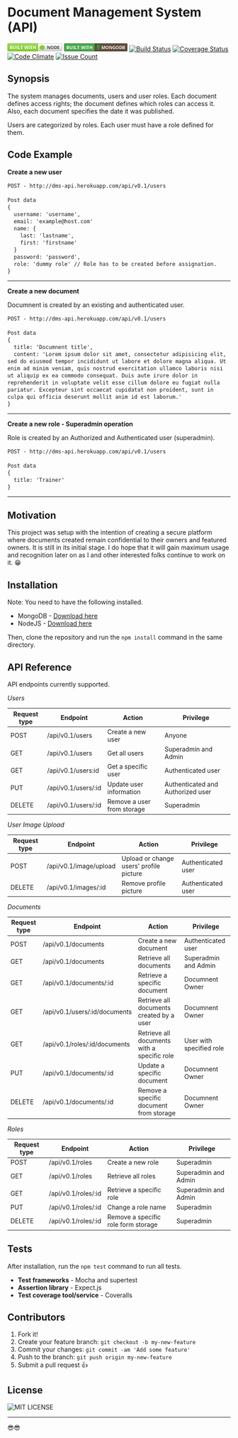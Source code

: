 # Document Management System (API)

![BUILT WITH NODE](https://raw.githubusercontent.com/pixel-cookers/built-with-badges/master/node/node-long.png)
![BUILT WITH mongoDB](https://raw.githubusercontent.com/pixel-cookers/built-with-badges/master/mongoDB/mongodb-long-flat.png)
[![Build Status](https://travis-ci.org/andela-blawrence/DMS-REST-API.svg)](https://travis-ci.org/andela-blawrence/DMS-REST-API)
[![Coverage Status](https://coveralls.io/repos/andela-blawrence/DMS-REST-API/badge.svg?branch=dev&service=github)](https://coveralls.io/github/andela-blawrence/DMS-REST-API?branch=dev)
[![Code Climate](https://codeclimate.com/repos/5670c8013946f27716000977/badges/84128e99aba126ced466/gpa.svg)](https://codeclimate.com/repos/5670c8013946f27716000977/feed)
[![Issue Count](https://codeclimate.com/repos/5670c8013946f27716000977/badges/84128e99aba126ced466/issue_count.svg)](https://codeclimate.com/repos/5670c8013946f27716000977/feed)

## Synopsis

The system manages documents, users and user roles. Each document defines access rights; the document defines which roles can access it. Also, each document specifies the date it was published.

Users are categorized by roles. Each user must have a role defined for them.

## Code Example

**Create a new user**
```
POST - http://dms-api.herokuapp.com/api/v0.1/users

Post data
{
  username: 'username',
  email: 'example@host.com'
  name: {
    last: 'lastname',
    first: 'firstname'
  }
  password: 'password',
  role: 'dummy role' // Role has to be created before assignation.
}
```

**********

**Create a new document**

Documnent is created by an existing and authenticated user.

```
POST - http://dms-api.herokuapp.com/api/v0.1/users

Post data
{
  title: 'Documnent title',
  content: 'Lorem ipsum dolor sit amet, consectetur adipisicing elit, sed do eiusmod tempor incididunt ut labore et dolore magna aliqua. Ut  enim ad minim veniam, quis nostrud exercitation ullamco laboris nisi ut aliquip ex ea commodo consequat. Duis aute irure dolor in reprehenderit in voluptate velit esse cillum dolore eu fugiat nulla pariatur. Excepteur sint occaecat cupidatat non proident, sunt in culpa qui officia deserunt mollit anim id est laborum.'
}
```

***********

**Create a new role - Superadmin operation**

Role is created by an Authorized and Authenticated user (superadmin).

```
POST - http://dms-api.herokuapp.com/api/v0.1/users

Post data
{
  title: 'Trainer'
}
```

**********

## Motivation

This project was setup with the intention of creating a secure platform where documents created remain confidential to their owners and featured owners. It is still in its initial stage. I do hope that it will gain maximum usage and recognition later on as I and other interested folks continue to work on it. :grin:

## Installation

Note: You need to have the following installed.

- MongoDB - [Download here](https://docs.mongodb.org/manual/installation/)
- NodeJS - [Download here](https://nodejs.org/en/download/)

Then, clone the repository and run the ``` npm install ``` command in the same directory.


## API Reference

API endpoints currently supported.

_*Users*_

Request type | Endpoint | Action | Privilege
------------ | -------- | ------ | ---------
POST | /api/v0.1/users | Create a new user | Anyone
GET | /api/v0.1/users | Get all users | Superadmin and Admin
GET | /api/v0.1/users:id | Get a specific user | Authenticated user
PUT | /api/v0.1/users/:id | Update user information | Authenticated and Authorized user
DELETE | /api/v0.1/users/:id | Remove a user from storage | Superadmin

_*User Image Upload*_

Request type | Endpoint | Action | Privilege
------------ | -------- | ------ | ---------
POST | /api/v0.1/image/upload | Upload or change users' profile picture | Authenticated user
DELETE | /api/v0.1/images/:id | Remove profile picture | Authenticated user

_*Documents*_

Request type | Endpoint | Action | Privilege
------------ | -------- | ------ | --------
POST | /api/v0.1/documents | Create a new document | Authenticated user
GET | /api/v0.1/documents | Retrieve all documents | Superadmin and Admin
GET | /api/v0.1/documents/:id | Retrieve a specific document | Documnent Owner
GET | /api/v0.1/users/:id/documents | Retrieve all documents created by a user | Documnent Owner
GET | /api/v0.1/roles/:id/documents | Retrieve all documents with a specific role | User with specified role
PUT | /api/v0.1/documents/:id | Update a specific document | Documnent Owner
DELETE | /api/v0.1/documents/:id | Remove a specific document from storage | Documnent Owner


_*Roles*_

Request type | Endpoint | Action | Privilege
------------ | -------- | ------ | ---------
POST | /api/v0.1/roles | Create a new role | Superadmin
GET | /api/v0.1/roles | Retrieve all roles | Superadmin and Admin
GET | /api/v0.1/roles/:id | Retrieve a specific role | Superadmin and Admin
PUT | /api/v0.1/roles/:id | Change a role name | Superadmin
DELETE | /api/v0.1/roles/:id | Remove a specific role form storage | Superadmin

## Tests

After installation, run the ``` npm test ``` command to run all tests.

- **Test frameworks** - Mocha and supertest
- **Assertion library** - Expect.js
- **Test coverage tool/service** - Coveralls

## Contributors

1. Fork it!
2. Create your feature branch: `git checkout -b my-new-feature`
3. Commit your changes: `git commit -am 'Add some feature'`
4. Push to the branch: `git push origin my-new-feature`
5. Submit a pull request :+1:

## License

![MIT LICENSE](https://upload.wikimedia.org/wikipedia/commons/thumb/c/c3/License_icon-mit.svg/120px-License_icon-mit.svg.png)

****

:sunglasses::sunglasses:
